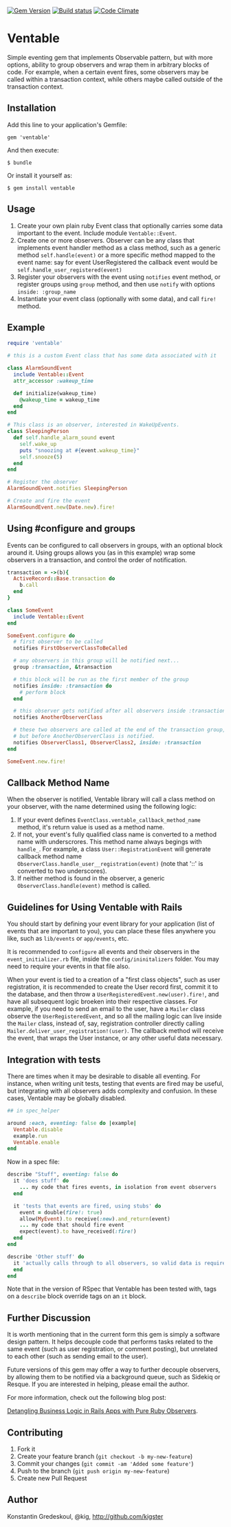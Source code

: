 
[![Gem Version](https://badge.fury.io/rb/ventable.png?1.0.0)](http://badge.fury.io/rb/ventable)
[![Build status](https://secure.travis-ci.org/kigster/ventable.png)](http://travis-ci.org/kigster/ventable)
[![Code Climate](https://codeclimate.com/github/kigster/ventable.png)](https://codeclimate.com/github/kigster/ventable)


# Ventable

Simple eventing gem that implements Observable pattern, but with more options, ability to group observers and wrap
them in arbitrary blocks of code.  For example, when a certain event fires, some observers may be called within
a transaction context, while others maybe called outside of the transaction context.

## Installation

Add this line to your application's Gemfile:

    gem 'ventable'

And then execute:

    $ bundle

Or install it yourself as:

    $ gem install ventable

## Usage

1. Create your own plain ruby Event class that optionally carries some data important to the event. Include module ```Ventable::Event```.
2. Create one or more observers.  Observer can be any class that implements event handler method as a class method, such as a
   generic method ```self.handle(event)``` or a more specific method mapped to the event name: say for event UserRegistered the
   callback event would be ```self.handle_user_registered(event)```
3. Register your observers with the event using ```notifies``` event method, or register groups using ```group``` method, and then
   use ```notify``` with options ```inside: :group_name```
4. Instantiate your event class (optionally with some data), and call ```fire!``` method.

## Example

```ruby
require 'ventable'

# this is a custom Event class that has some data associated with it

class AlarmSoundEvent
  include Ventable::Event
  attr_accessor :wakeup_time

  def initialize(wakeup_time)
    @wakeup_time = wakeup_time
  end
end

# This class is an observer, interested in WakeUpEvents.
class SleepingPerson
  def self.handle_alarm_sound event
    self.wake_up
    puts "snoozing at #{event.wakeup_time}"
    self.snooze(5)
  end
end

# Register the observer
AlarmSoundEvent.notifies SleepingPerson

# Create and fire the event
AlarmSoundEvent.new(Date.new).fire!
```

## Using #configure and groups

Events can be configured to call observers in groups, with an optional block around it.  Using groups
allows you (as in this example) wrap some observers in a transaction, and control the order of notification.

```ruby
transaction = ->(b){
  ActiveRecord::Base.transaction do
    b.call
  end
}

class SomeEvent
  include Ventable::Event
end

SomeEvent.configure do
  # first observer to be called
  notifies FirstObserverClassToBeCalled

  # any observers in this group will be notified next...
  group :transaction, &transaction

  # this block will be run as the first member of the group
  notifies inside: :transaction do
    # perform block
  end

  # this observer gets notified after all observers inside :transactions are notified
  notifies AnotherObserverClass

  # these two observers are called at the end of the transaction group,
  # but before AnotherObserverClass is notified.
  notifies ObserverClass1, ObserverClass2, inside: :transaction
end

SomeEvent.new.fire!
```

## Callback Method Name

When the observer is notified, Ventable library will call a class method on your observer, with the name determined
using the following logic:

1. If your event defines ```EventClass.ventable_callback_method_name``` method, it's return value is used as a method name.
2. If not, your event's fully qualified class name is converted to a method name with underscrores. This method name
   always begings with ```handle_```.  For example, a class ```User::RegistrationEvent``` will generate callback
   method name ```ObserverClass.handle_user__registration(event)``` (note that '::' is converted to two underscores).
3. If neither method is found in the observer, a generic ```ObserverClass.handle(event)``` method is called.

## Guidelines for Using Ventable with Rails

You should start by defining your event library for your application (list of events
that are important to you),  you can place these files anywhere you like, such as
```lib/events``` or ```app/events```, etc.

It is recommended to ```configure``` all events and their observers in the ```event_initializer.rb``` file,
inside the ```config/ininitalizers``` folder.  You may need to require your events in that file also.

When your event is tied to a creation of a "first class objects", such as user registration,
it is recommended to create the User record first, commit it to the database, and then throw
a ```UserRegisteredEvent.new(user).fire!```, and have all subsequent logic broeken into
their respective classes.  For example, if you need to send an email to the user, have a ```Mailer```
class observe the ```UserRegisteredEvent```, and so all the mailing logic can live inside the ```Mailer```
class, instead of, say, registration controller directly calling ```Mailer.deliver_user_registration!(user)```.
The callback method will receive the event, that wraps the User instance, or any other useful data necessary.

## Integration with tests

There are times when it may be desirable to disable all eventing. For instance, when writing unit tests,
testing that events are fired may be useful, but integrating with all observers adds complexity and confusion.
In these cases, Ventable may be globally disabled.

```ruby
## in spec_helper

around :each, eventing: false do |example|
  Ventable.disable
  example.run
  Ventable.enable
end
```

Now in a spec file:

```ruby
describe "Stuff", eventing: false do
  it 'does stuff' do
    ... my code that fires events, in isolation from event observers
  end

  it 'tests that events are fired, using stubs' do
    event = double(fire!: true)
    allow(MyEvent).to receive(:new).and_return(event)
    ... my code that should fire event
    expect(event).to have_received(:fire!)
  end
end

describe 'Other stuff' do
  it 'actually calls through to all observers, so valid data is required' do
  end
end
```

Note that in the version of RSpec that Ventable has been tested with, tags on a `describe` block
override tags on an `it` block.

## Further Discussion

It is worth mentioning that in the current form this gem is simply a software design pattern.  It helps
decouple code that performs tasks related to the same event (such as user registration, or comment posting),
but unrelated to each other (such as sending email to the user).

Future versions of this gem may offer a way to further decouple observers, by allowing them to be notified
via a background queue, such as Sidekiq or Resque. If you are interested in helping, please email the author.

For more information, check out the following blog post:

[Detangling Business Logic in Rails Apps with Pure Ruby Observers](http://building.wanelo.com/2013/08/05/detangling-business-logic-in-rails-apps-with-poro-events-and-observers.html).

## Contributing

1. Fork it
2. Create your feature branch (`git checkout -b my-new-feature`)
3. Commit your changes (`git commit -am 'Added some feature'`)
4. Push to the branch (`git push origin my-new-feature`)
5. Create new Pull Request

## Author

Konstantin Gredeskoul, @kig, http://github.com/kigster
